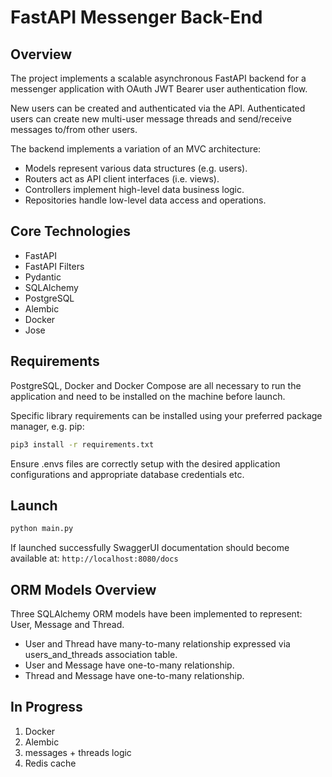 # FastAPI Messenger Back-End 

## Overview

The project implements a scalable asynchronous FastAPI backend for a messenger application with OAuth JWT Bearer user authentication flow. 

New users can be created and authenticated via the API. Authenticated users can create new multi-user message threads and send/receive messages to/from other users. 

The backend implements a variation of an MVC architecture:

- Models represent various data structures (e.g. users).
- Routers act as API client interfaces (i.e. views).
- Controllers implement high-level data business logic.
- Repositories handle low-level data access and operations.

## Core Technologies

- FastAPI
- FastAPI Filters
- Pydantic
- SQLAlchemy
- PostgreSQL
- Alembic
- Docker 
- Jose

## Requirements

PostgreSQL, Docker and Docker Compose are all necessary to run the application and need to be installed on the machine before launch.

Specific library requirements can be installed using your preferred package manager, e.g. pip:

```bash
pip3 install -r requirements.txt
```

Ensure .envs files are correctly setup with the desired application configurations and appropriate database credentials etc.

## Launch

```bash
python main.py
```

If launched successfully SwaggerUI documentation should become available at: `http://localhost:8080/docs`

## ORM Models Overview 

Three SQLAlchemy ORM models have been implemented to represent: User, Message and Thread.

- User and Thread have many-to-many relationship expressed via users_and_threads association table.
- User and Message have one-to-many relationship.
- Thread and Message have one-to-many relationship.


## In Progress

1. Docker
2. Alembic 
3. messages + threads logic
4. Redis cache
